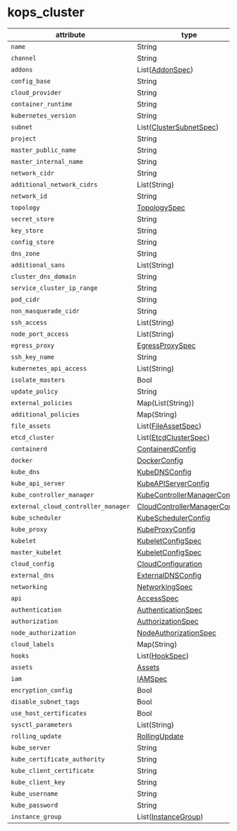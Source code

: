 # kops_cluster

| attribute | type | optional/required | computed |
| --- | --- | --- | --- |
| `name` | String | Required |  |
| `channel` | String | Optional |  |
| `addons` | List([AddonSpec](./AddonSpec.generated.md)) | Optional |  |
| `config_base` | String | Optional | Computed |
| `cloud_provider` | String | Required |  |
| `container_runtime` | String | Optional |  |
| `kubernetes_version` | String | Optional |  |
| `subnet` | List([ClusterSubnetSpec](./ClusterSubnetSpec.generated.md)) | Required |  |
| `project` | String | Optional |  |
| `master_public_name` | String | Optional | Computed |
| `master_internal_name` | String | Optional | Computed |
| `network_cidr` | String | Optional | Computed |
| `additional_network_cidrs` | List(String) | Optional |  |
| `network_id` | String | Required |  |
| `topology` | [TopologySpec](./TopologySpec.generated.md) | Required |  |
| `secret_store` | String | Optional |  |
| `key_store` | String | Optional |  |
| `config_store` | String | Optional |  |
| `dns_zone` | String | Optional |  |
| `additional_sans` | List(String) | Optional |  |
| `cluster_dns_domain` | String | Optional |  |
| `service_cluster_ip_range` | String | Optional |  |
| `pod_cidr` | String | Optional |  |
| `non_masquerade_cidr` | String | Optional | Computed |
| `ssh_access` | List(String) | Optional |  |
| `node_port_access` | List(String) | Optional |  |
| `egress_proxy` | [EgressProxySpec](./EgressProxySpec.generated.md) | Optional |  |
| `ssh_key_name` | String | Optional |  |
| `kubernetes_api_access` | List(String) | Optional |  |
| `isolate_masters` | Bool | Optional |  |
| `update_policy` | String | Optional |  |
| `external_policies` | Map(List(String)) | Optional |  |
| `additional_policies` | Map(String) | Optional |  |
| `file_assets` | List([FileAssetSpec](./FileAssetSpec.generated.md)) | Optional |  |
| `etcd_cluster` | List([EtcdClusterSpec](./EtcdClusterSpec.generated.md)) | Required |  |
| `containerd` | [ContainerdConfig](./ContainerdConfig.generated.md) | Optional |  |
| `docker` | [DockerConfig](./DockerConfig.generated.md) | Optional |  |
| `kube_dns` | [KubeDNSConfig](./KubeDNSConfig.generated.md) | Optional |  |
| `kube_api_server` | [KubeAPIServerConfig](./KubeAPIServerConfig.generated.md) | Optional |  |
| `kube_controller_manager` | [KubeControllerManagerConfig](./KubeControllerManagerConfig.generated.md) | Optional |  |
| `external_cloud_controller_manager` | [CloudControllerManagerConfig](./CloudControllerManagerConfig.generated.md) | Optional |  |
| `kube_scheduler` | [KubeSchedulerConfig](./KubeSchedulerConfig.generated.md) | Optional |  |
| `kube_proxy` | [KubeProxyConfig](./KubeProxyConfig.generated.md) | Optional |  |
| `kubelet` | [KubeletConfigSpec](./KubeletConfigSpec.generated.md) | Optional |  |
| `master_kubelet` | [KubeletConfigSpec](./KubeletConfigSpec.generated.md) | Optional |  |
| `cloud_config` | [CloudConfiguration](./CloudConfiguration.generated.md) | Optional |  |
| `external_dns` | [ExternalDNSConfig](./ExternalDNSConfig.generated.md) | Optional |  |
| `networking` | [NetworkingSpec](./NetworkingSpec.generated.md) | Required |  |
| `api` | [AccessSpec](./AccessSpec.generated.md) | Optional |  |
| `authentication` | [AuthenticationSpec](./AuthenticationSpec.generated.md) | Optional |  |
| `authorization` | [AuthorizationSpec](./AuthorizationSpec.generated.md) | Optional |  |
| `node_authorization` | [NodeAuthorizationSpec](./NodeAuthorizationSpec.generated.md) | Optional |  |
| `cloud_labels` | Map(String) | Optional |  |
| `hooks` | List([HookSpec](./HookSpec.generated.md)) | Optional |  |
| `assets` | [Assets](./Assets.generated.md) | Optional |  |
| `iam` | [IAMSpec](./IAMSpec.generated.md) | Optional | Computed |
| `encryption_config` | Bool | Optional |  |
| `disable_subnet_tags` | Bool | Optional |  |
| `use_host_certificates` | Bool | Optional |  |
| `sysctl_parameters` | List(String) | Optional |  |
| `rolling_update` | [RollingUpdate](./RollingUpdate.generated.md) | Optional |  |
| `kube_server` | String | Optional | Computed |
| `kube_certificate_authority` | String | Optional | Computed |
| `kube_client_certificate` | String | Optional | Computed |
| `kube_client_key` | String | Optional | Computed |
| `kube_username` | String | Optional | Computed |
| `kube_password` | String | Optional | Computed |
| `instance_group` | List([InstanceGroup](./InstanceGroup.generated.md)) | Required |  |
